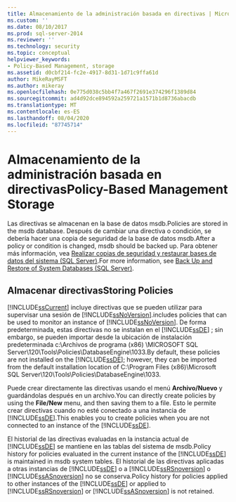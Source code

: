```yaml
---
title: Almacenamiento de la administración basada en directivas | Microsoft Docs
ms.custom: ''
ms.date: 08/10/2017
ms.prod: sql-server-2014
ms.reviewer: ''
ms.technology: security
ms.topic: conceptual
helpviewer_keywords:
- Policy-Based Management, storage
ms.assetid: d0cbf214-fc2e-4917-8d31-1d71c9ffa61d
author: MikeRayMSFT
ms.author: mikeray
ms.openlocfilehash: 0e775d038c5bb4f7a467f2691e374296f1389d84
ms.sourcegitcommit: ad4d92dce894592a259721a1571b1d8736abacdb
ms.translationtype: MT
ms.contentlocale: es-ES
ms.lasthandoff: 08/04/2020
ms.locfileid: "87745714"
---
```

# <a name="policy-based-management-storage"></a><span data-ttu-id="3934d-102">Almacenamiento de la administración basada en directivas</span><span class="sxs-lookup"><span data-stu-id="3934d-102">Policy-Based Management Storage</span></span>
  <span data-ttu-id="3934d-103">Las directivas se almacenan en la base de datos msdb.</span><span class="sxs-lookup"><span data-stu-id="3934d-103">Policies are stored in the msdb database.</span></span> <span data-ttu-id="3934d-104">Después de cambiar una directiva o condición, se debería hacer una copia de seguridad de la base de datos msdb.</span><span class="sxs-lookup"><span data-stu-id="3934d-104">After a policy or condition is changed, msdb should be backed up.</span></span> <span data-ttu-id="3934d-105">Para obtener más información, vea [Realizar copias de seguridad y restaurar bases de datos del sistema &#40;SQL Server&#41;](../backup-restore/back-up-and-restore-of-system-databases-sql-server.md).</span><span class="sxs-lookup"><span data-stu-id="3934d-105">For more information, see [Back Up and Restore of System Databases &#40;SQL Server&#41;](../backup-restore/back-up-and-restore-of-system-databases-sql-server.md).</span></span>  
  
## <a name="storing-policies"></a><span data-ttu-id="3934d-106">Almacenar directivas</span><span class="sxs-lookup"><span data-stu-id="3934d-106">Storing Policies</span></span>  
 [!INCLUDE[ssCurrent](../../includes/sscurrent-md.md)] <span data-ttu-id="3934d-107">incluye directivas que se pueden utilizar para supervisar una sesión de [!INCLUDE[ssNoVersion](../../includes/ssnoversion-md.md)].</span><span class="sxs-lookup"><span data-stu-id="3934d-107">includes policies that can be used to monitor an instance of [!INCLUDE[ssNoVersion](../../includes/ssnoversion-md.md)].</span></span> <span data-ttu-id="3934d-108">De forma predeterminada, estas directivas no se instalan en el [!INCLUDE[ssDE](../../includes/ssde-md.md)] ; sin embargo, se pueden importar desde la ubicación de instalación predeterminada c:\Archivos de programa (x86) \MICROSOFT SQL Server\120\Tools\Policies\DatabaseEngine\1033.</span><span class="sxs-lookup"><span data-stu-id="3934d-108">By default, these policies are not installed on the [!INCLUDE[ssDE](../../includes/ssde-md.md)]; however, they can be imported from the default installation location of C:\Program Files (x86)\Microsoft SQL Server\120\Tools\Policies\DatabaseEngine\1033.</span></span>  
  
 <span data-ttu-id="3934d-109">Puede crear directamente las directivas usando el menú **Archivo/Nuevo** y guardándolas después en un archivo.</span><span class="sxs-lookup"><span data-stu-id="3934d-109">You can directly create policies by using the **File/New** menu, and then saving them to a file.</span></span> <span data-ttu-id="3934d-110">Esto le permite crear directivas cuando no esté conectado a una instancia de [!INCLUDE[ssDE](../../includes/ssde-md.md)].</span><span class="sxs-lookup"><span data-stu-id="3934d-110">This enables you to create policies when you are not connected to an instance of the [!INCLUDE[ssDE](../../includes/ssde-md.md)].</span></span>  
  
 <span data-ttu-id="3934d-111">El historial de las directivas evaluadas en la instancia actual de [!INCLUDE[ssDE](../../includes/ssde-md.md)] se mantiene en las tablas del sistema de msdb.</span><span class="sxs-lookup"><span data-stu-id="3934d-111">Policy history for policies evaluated in the current instance of the [!INCLUDE[ssDE](../../includes/ssde-md.md)] is maintained in msdb system tables.</span></span> <span data-ttu-id="3934d-112">El historial de las directivas aplicadas a otras instancias de [!INCLUDE[ssDE](../../includes/ssde-md.md)] o a [!INCLUDE[ssRSnoversion](../../includes/ssrsnoversion-md.md)] o [!INCLUDE[ssASnoversion](../../includes/ssasnoversion-md.md)] no se conserva.</span><span class="sxs-lookup"><span data-stu-id="3934d-112">Policy history for policies applied to other instances of the [!INCLUDE[ssDE](../../includes/ssde-md.md)] or applied to [!INCLUDE[ssRSnoversion](../../includes/ssrsnoversion-md.md)] or [!INCLUDE[ssASnoversion](../../includes/ssasnoversion-md.md)] is not retained.</span></span>  
  
  
